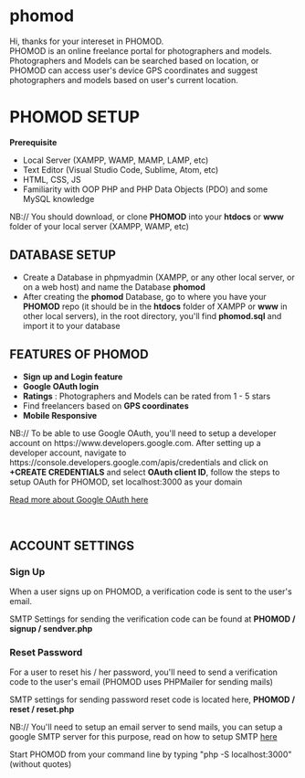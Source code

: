 # phomod
Hi, thanks for your intereset in PHOMOD.<br>
PHOMOD is an online freelance portal for photographers and models.<br>
Photographers and Models can be searched based on location, or PHOMOD can access user's device GPS coordinates and suggest photographers and models based on user's current location.<br>

<h1>PHOMOD SETUP</h1>
<b>Prerequisite</b>
<ul>
 <li>Local Server (XAMPP, WAMP, MAMP, LAMP, etc)</li>
 <li>Text Editor (Visual Studio Code, Sublime, Atom, etc)</li>
 <li>HTML, CSS, JS</li>
 <li>Familiarity with OOP PHP and PHP Data Objects (PDO) and some MySQL knowledge</li>
</ul>
<p>NB:// You should download, or clone <b>PHOMOD</b> into your <b>htdocs</b> or <b>www</b> folder of your local server (XAMPP, WAMP, etc)</p>


 <h2>DATABASE SETUP</h2>
 <ul>
 <li>Create a Database in phpmyadmin (XAMPP, or any other local server, or on a web host) and name the Database <b>phomod</b></li>
 <li>After creating the <b>phomod</b> Database, go to where you have your <b>PHOMOD</b> repo (it should be in the <b>htdocs</b> folder of XAMPP or <b>www</b> in other local servers), in the root directory, you'll find <b>phomod.sql</b> and import it to your database</li>
 </ul>


<h2>FEATURES OF PHOMOD</h2>
<ul>
<li><b>Sign up and Login feature</b></li>
<li><b>Google OAuth login</b></li>
<li><b>Ratings</b> : Photographers and Models can be rated from 1 - 5 stars</li>
<li>Find freelancers based on <b>GPS coordinates</b></li>
<li><b>Mobile Responsive</b></li>
</ul>
NB:// To be able to use Google OAuth, you'll need to setup a developer account on https://www.developers.google.com.
After setting up a developer account, navigate to https://console.developers.google.com/apis/credentials and click on <b>+CREATE CREDENTIALS</b> and select <b>OAuth client ID</b>, follow the steps to setup OAuth for PHOMOD, set localhost:3000 as your domain
<p><a href="https://developers.google.com/identity/protocols/oauth2">Read more about Google OAuth here</a></p>
<br>


<h2>ACCOUNT SETTINGS</h2>

<h3>Sign Up</h3>
<p>When a user signs up on PHOMOD, a verification code is sent to the user's email.</p>
<p>SMTP Settings for sending the verification code can be found at <b>PHOMOD / signup / sendver.php</b></p>

<h3>Reset Password</h3>
<p>For a user to reset his / her password, you'll need to send a verification code to the user's email (PHOMOD uses PHPMailer for sending mails)</p>
<p>SMTP settings for sending password reset code is located here, <b>PHOMOD / reset / reset.php</b></p>

<p>NB:// You'll need to setup an email server to send mails, you can setup a google SMTP server for this purpose, read on how to setup SMTP <a href ="https://www.hostinger.com/tutorials/how-to-use-free-google-smtp-server">here</a></p>
 
 Start PHOMOD from your command line by typing "php -S localhost:3000" (without quotes)
